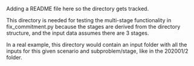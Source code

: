 Adding a README file here so the directory gets tracked.

This directory is needed for testing the multi-stage functionality
in fix_commitment.py because the stages are derived from the directory
structure, and the input data assumes there are 3 stages. 

In a real example, this directory would contain an input folder with 
all the inputs for this given scenario and subproblem/stage, like in
the 202001/2 folder. 
